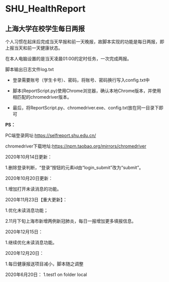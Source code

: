 # SHU_HealthReport
## 上海大学在校学生每日两报

个人习惯在起床后完成当天早报和前一天晚报，故脚本实现的功能是每日两报，即上报当天和前一天健康状态。

在本人电脑设置的是当天凌晨01:00的定时任务，一次完成两报。

脚本输出日志文件log.txt




+ 登录需要账号（学生卡号）、密码，将账号、密码换行写入config.txt中


+ 脚本(ReportScript.py)使用Chrome浏览器，确认本地Chrome版本，并使用相匹配的chromedriver版本。


+ 最后，将ReportScript.py、chromedriver.exe、config.txt放在同一目录下即可


**PS：**

PC端登录网址:https://selfreport.shu.edu.cn/

chromedriver下载地址:https://npm.taobao.org/mirrors/chromedriver



2020年10月14日更新：

1.删除登录判断，“登录”按钮的元素id由“login_submit”改为“submit”。



2020年10月20日更新：

1.增加打开未读消息的功能。



2020年11月23日【重大更新】：

1.优化未读消息功能；

2.11月下旬上海市新增两例新冠肺炎，每日一报增加更多填报信息。



2020年12月15日：

1.继续优化未读消息功能。



2020年12月20日：

1.每日健康报送项目减小，脚本随之调整

2020年6月20日：
1.test1 on folder local
